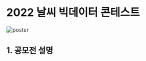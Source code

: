 # 2022 날씨 빅데이터 콘테스트

![poster](https://user-images.githubusercontent.com/64401317/218154731-7b3f28c8-8b7b-4d88-bd6c-1b4261d11d99.jpg)


## 1. 공모전 설명
